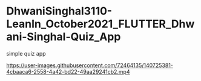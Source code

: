 # DhwaniSinghal3110-LeanIn_October2021_FLUTTER_Dhwani-Singhal-Quiz_App
 simple quiz app 
 

https://user-images.githubusercontent.com/72464135/140725381-4cbaaca6-2558-4a42-bd22-49aa29241cb2.mp4


